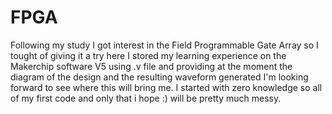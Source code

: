# FPGA
Following my study I got interest in the Field Programmable Gate Array so I tought of giving it a try here I stored my learning experience on the Makerchip software V5 using .v file and providing at the moment the diagram of the design and the resulting waveform generated I'm looking forward to see where this will bring me. I started with zero knowledge so all of my first code and only that i hope :) will be pretty much messy.
